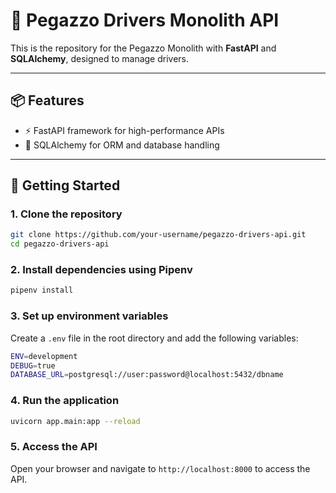# 🚚 Pegazzo Drivers Monolith API

This is the repository for the Pegazzo Monolith with **FastAPI** and **SQLAlchemy**, designed to manage drivers.

---

## 📦 Features

- ⚡️ FastAPI framework for high-performance APIs
- 🧱 SQLAlchemy for ORM and database handling

---

## 🚀 Getting Started

### 1. Clone the repository

```bash
git clone https://github.com/your-username/pegazzo-drivers-api.git
cd pegazzo-drivers-api
```

### 2. Install dependencies using Pipenv

```bash
pipenv install
```

### 3. Set up environment variables

Create a `.env` file in the root directory and add the following variables:

```bash
ENV=development
DEBUG=true
DATABASE_URL=postgresql://user:password@localhost:5432/dbname
```

### 4. Run the application

```bash
uvicorn app.main:app --reload
```

### 5. Access the API

Open your browser and navigate to `http://localhost:8000` to access the API.
